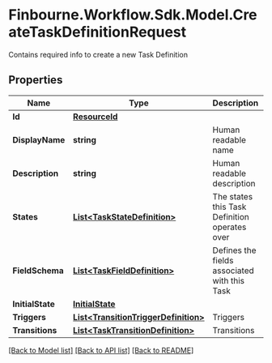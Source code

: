 # Finbourne.Workflow.Sdk.Model.CreateTaskDefinitionRequest
Contains required info to create a new Task Definition

## Properties

Name | Type | Description | Notes
------------ | ------------- | ------------- | -------------
**Id** | [**ResourceId**](ResourceId.md) |  | [optional] 
**DisplayName** | **string** | Human readable name | [optional] 
**Description** | **string** | Human readable description | [optional] 
**States** | [**List&lt;TaskStateDefinition&gt;**](TaskStateDefinition.md) | The states this Task Definition operates over | [optional] 
**FieldSchema** | [**List&lt;TaskFieldDefinition&gt;**](TaskFieldDefinition.md) | Defines the fields associated with this Task | [optional] 
**InitialState** | [**InitialState**](InitialState.md) |  | [optional] 
**Triggers** | [**List&lt;TransitionTriggerDefinition&gt;**](TransitionTriggerDefinition.md) | Triggers | [optional] 
**Transitions** | [**List&lt;TaskTransitionDefinition&gt;**](TaskTransitionDefinition.md) | Transitions | [optional] 

[[Back to Model list]](../README.md#documentation-for-models) [[Back to API list]](../README.md#documentation-for-api-endpoints) [[Back to README]](../README.md)

